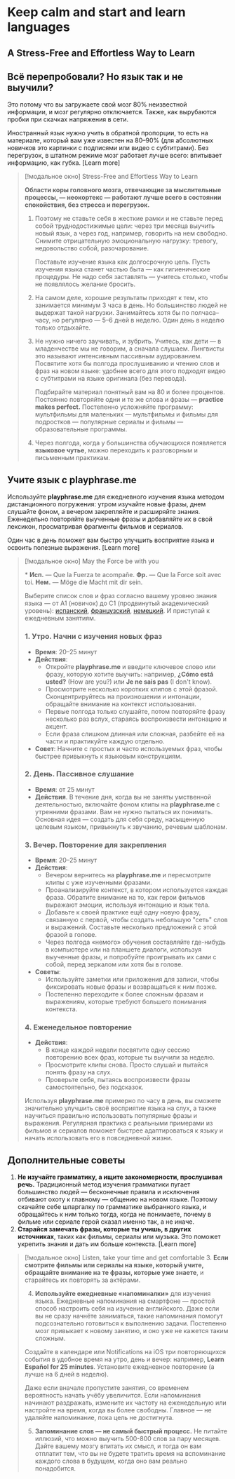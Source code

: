 # Keep calm and start and learn  languages

## A Stress-Free and Effortless Way to Learn

## Всё перепробовали? Но язык так и не выучили?

Это потому что вы загружаете свой мозг 80% неизвестной информации, и мозг регулярно отключается. Также, как вырубаются пробки при скачках напряжения в сети.

Иностранный язык нужно учить в обратной пропорции, то есть на материале, который вам уже известен на 80–90% (для абсолютных новичков это картинки с подписями или видео с субтитрами). Без перегрузок, в штатном режиме мозг работает лучше всего: впитывает информацию, как губка. [Learn more]

> [!модальное окно] Stress-Free and Effortless Way to Learn
>
> **Области коры головного мозга, отвечающие за мыслительные процессы, — неокортекс — работают лучше всего в состоянии спокойствия, без стресса и перегрузок.**
>
> 1. Поэтому не ставьте себя в жесткие рамки и не ставьте перед собой труднодостижимые цели: через три месяца выучить новый язык, а через год, например, говорить на нем свободно. Снимите отрицательную эмоциональную нагрузку: тревогу, недовольство собой, разочарование.
>
>     Поставьте изучение языка как долгосрочную цель. Пусть изучения языка станет частью быта — как гигиенические процедуры. Не надо себя заставлять — учитесь столько, чтобы не появлялось желание бросить.
>
> 2. На самом деле, хорошие результаты приходят к тем, кто занимается минимум 3 часа в день. Но большинство людей не выдержат такой нагрузки. Занимайтесь хотя бы по полчаса–часу, но регулярно — 5–6 дней в неделю. Один день в неделю только отдыхайте.
>
> 3. Не нужно ничего заучивать, и зубрить. Учитесь, как дети — в младенчестве мы не говорим, а сначала слушаем. Лингвисты это называют интенсивным пассивным аудированием. Посвятите хотя бы полгода прослушиванию и чтению слов и фраз на новом языке: удобнее всего для этого подходят видео с субтитрами на языке оригинала (без перевода).
>
>     Подбирайте материал понятный вам на 80 и более процентов. Постоянно повторяйте одни и те же слова и фразы — **practice makes perfect.** Постепенно усложняйте программу: мультфильмы для маленьких — мультфильмы и фильмы для подростков — популярные сериалы и фильмы — образовательные программы.
>
> 4. Через полгода, когда у большинства обучающихся появляется **языковое чутье**, можно переходить к разговорным и письменным практикам.

## Учите язык с playphrase.me

Используйте **playphrase.me** для ежедневного изучения языка методом дистанционного погружения: утром изучайте новые фразы, днем слушайте фоном, а вечером закрепляйте и расширяйте знания. Еженедельно повторяйте выученные фразы и добавляйте их в свой лексикон, просматривая фрагменты фильмов и сериалов.

Один час в день поможет вам быстро улучшить восприятие языка и освоить полезные выражения. [Learn more]

> [!модальное окно] May the Force be with you
>
> \* **Исп.** — Que la Fuerza te acompañe. **Фр.** — Que la Force soit avec toi. **Нем.** — Möge die Macht mit dir sein.
>
> Выберите список слов и фраз согласно вашему уровню знания языка — от A1 (новичок) до C1 (продвинутый академический уровень): [испанский](https://www.playphrase.me/), [французский](https://www.playphrase.me/), [немецкий](https://www.playphrase.me/). И приступай к ежедневным занятиям.
>
> ### 1. Утро. Начни с изучения новых фраз
>
> - **Время**: 20–25 минут
> - **Действия**:
>   - Откройте **playphrase.me** и введите ключевое слово или фразу, которую хотите выучить: например, **¿Cómo está usted?** (How are you?) или **Je ne sais pas** (I don't know).
>   - Просмотрите несколько коротких клипов с этой фразой. Сконцентрируйтесь на произношении и интонации, обращайте внимание на контекст использования.
>   - Первые полгода только слушайте, потом повторяйте фразу несколько раз вслух, стараясь воспроизвести интонацию и акцент.
>   - Если фраза слишком длинная или сложная, разбейте её на части и практикуйте каждую отдельно.
> - **Совет**: Начните с простых и часто используемых фраз, чтобы быстрее привыкнуть к языковым конструкциям.
>
> ### 2. День. Пассивное слушание
>
> - **Время**: от 25 минут
> - **Действия**. В течение дня, когда вы не заняты умственной деятельностью, включайте фоном клипы на **playphrase.me** с утренними фразами. Вам не нужно пытаться их понимать. Основная идея — создать для себя среду, насыщенную целевым языком, привыкнуть к звучанию, речевым шаблонам.
>
> ### 3. Вечер. Повторение для закрепления
>
> - **Время**: 20–25 минут
> - **Действия**:
>   - Вечером вернитесь на **playphrase.me** и пересмотрите клипы с уже изученными фразами.
>   - Проанализируйте контекст, в котором используется каждая фраза. Обратите внимание на то, как герои фильмов выражают эмоции, используя интонацию и язык тела.
>   - Добавьте к своей практике ещё одну новую фразу, связанную с первой, чтобы создать небольшую "сеть" слов и выражений. Составьте несколько предложений с этой фразой в голове.
>   - Через полгода «немого» обучения составляйте где-нибудь в компьютере или на планшете диалоги, используя выученные фразы, и попробуйте проигрывать их сами с собой, перед зеркалом или хотя бы в голове.
> - **Советы**:
>   - Используйте заметки или приложения для записи, чтобы фиксировать новые фразы и возвращаться к ним позже.
>   - Постепенно переходите к более сложным фразам и выражениям, которые требуют большего понимания контекста.
>
> ### 4. Еженедельное повторение
>
> - **Действия**:
>   - В конце каждой недели посвятите одну сессию повторению всех фраз, которые ты выучили за неделю.
>   - Просмотрите клипы снова. Просто слушай и пытайся понять фразу на слух.
>   - Проверьте себя, пытаясь воспроизвести фразы самостоятельно, без подсказок.
>
> Используя **playphrase.me** примерно по часу в день, вы сможете значительно улучшить своё восприятие языка на слух, а также научиться правильно использовать популярные фразы и выражения. Регулярная практика с реальными примерами из фильмов и сериалов поможет быстрее адаптироваться к языку и начать использовать его в повседневной жизни.

## Дополнительные советы

1. **Не изучайте грамматику, а ищите закономерности, прослушивая речь.** Традиционный метод изучения грамматики пугает большинство людей — бесконечные правила и исключения отбивают охоту к главному — общению на новом языке. Поэтому скачайте себе шпаргалку по грамматике выбранного языка, и обращайтесь к ним только тогда, когда не понимаете, почему в фильме или сериале герой сказал именно так, а не иначе.
2. **Старайся замечать фразы, которые ты учишь, в других источниках**, таких как фильмы, сериалы или музыка. Это поможет укрепить знания и дать им больше контекста.
 [Learn more]

> [!модальное окно] Listen, take your time and get comfortable
> 3. **Если смотрите фильмы или сериалы на языке, который учите, обращайте внимание на те фразы, которые уже знаете**, и старайтесь их повторять за актёрами.
>
> 4. **Используйте ежедневные «напоминалки»** для изучения языка. Ежедневные напоминания на смартфоне — простой способ настроить себя на изучение английского. Даже если вы не сразу начнёте заниматься, такие напоминания помогут подсознательно готовиться к выполнению задачи. Постепенно мозг привыкает к новому занятию, и оно уже не кажется таким сложным.
>
> Создайте в календаре или Notifications на iOS три повторяющихся события в удобное время на утро, день и вечер: например, **Learn Español for 25 minutes**. Установите ежедневное повторение (а лучше на 6 дней в неделю).
>
> Даже если вначале пропустите занятия, со временем вероятность начать учёбу увеличится. Если напоминания начинают раздражать, измените их частоту на еженедельную или настройте на время, когда вы более свободны. Главное — не удаляйте напоминание, пока цель не достигнута.
>
> 5. **Запоминание слов — не самый быстрый процесс.** Не питайте иллюзий, что можно выучить 500-800 слов за пару месяцев. Дайте вашему мозгу впитать их смысл, и тогда он вам отплатит тем, что вы не будете тратить время на вспоминание каждого слова в будущем, когда оно вам реально понадобится.
